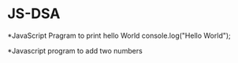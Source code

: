 # JS-DSA

\*JavaScript Pragram to print hello World
console.log("Hello World");

\*Javascript program to add two numbers
